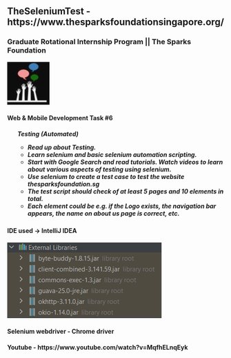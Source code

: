 <h2> TheSeleniumTest - https://www.thesparksfoundationsingapore.org/ </h2>

<p><h3> Graduate Rotational Internship Program ||
The Sparks Foundation </h3></p>
<p> <img src ="images/tsf-logo.jpg/"> </>

<h4> <b>Web & Mobile Development Task #6 </b> </h4>

<p> <h5> <ul>Testing (Automated)<ul/></p>

<li> Read up about Testing. </>
<li> Learn selenium and basic selenium automation scripting. </>
<li> Start with Google Search and read tutorials. Watch videos to learn about various aspects of testing using selenium. </>
<li> Use selenium to create a test case to test the website thesparksfoundation.sg </>
<li> The test script should check of at least 5 pages and 10 elements in total. </>
<li> Each element could be e.g. if the Logo exists, the navigation bar appears, the name on about us page is correct, etc. </> </h5>


<p> <h4 > IDE used -> IntelliJ IDEA </h4></p>
<p> <img src ="images/libraries.png/"> </>
<h4> Selenium webdriver - Chrome driver </>
<h4> Youtube - https://www.youtube.com/watch?v=MqfhELnqEyk </>

